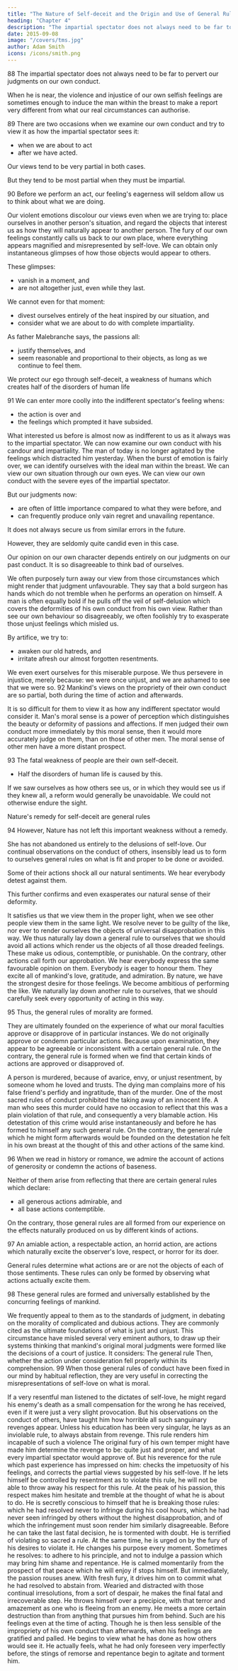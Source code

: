 ```yaml
---
title: "The Nature of Self-deceit and the Origin and Use of General Rule"
heading: "Chapter 4"
description: "The impartial spectator does not always need to be far to pervert our judgments on our own conduct"
date: 2015-09-08
image: "/covers/tms.jpg"
author: Adam Smith
icons: /icons/smith.png
---
```



88 The impartial spectator does not always need to be far to pervert our judgments on our own conduct.

When he is near, the violence and injustice of our own selfish feelings are sometimes enough to induce the man within the breast to make a report very different from what our real circumstances can authorise.

89 There are two occasions when we examine our own conduct and try to view it as how the impartial spectator sees it: 
- when we are about to act
- after we have acted.

Our views tend to be very partial in both cases.

But they tend to be most partial when they must be impartial.

90 Before we perform an act, our feeling's eagerness will seldom allow us to think about what we are doing.

Our violent emotions discolour our views even when we are trying to: 
place ourselves in another person's situation, and
regard the objects that interest us as how they will naturally appear to another person.
The fury of our own feelings constantly calls us back to our own place, where everything appears magnified and misrepresented by self-love.
We can obtain only instantaneous glimpses of how those objects would appear to others.

These glimpses: 
- vanish in a moment, and
- are not altogether just, even while they last.

We cannot even for that moment: 
- divest ourselves entirely of the heat inspired by our situation, and
- consider what we are about to do with complete impartiality.

As father Malebranche says, the passions all: 
- justify themselves, and
- seem reasonable and proportional to their objects, as long as we continue to feel them.

We protect our ego through self-deceit, a weakness of humans which creates half of the disorders of human life

91 We can enter more coolly into the indifferent spectator's feeling whens: 
- the action is over and
- the feelings which prompted it have subsided.

What interested us before is almost now as indifferent to us as it always was to the impartial spectator. We can now examine our own conduct with his candour and impartiality.
The man of today is no longer agitated by the feelings which distracted him yesterday.
When the burst of emotion is fairly over, we can identify ourselves with the ideal man within the breast.
We can view our own situation through our own eyes.
We can view our own conduct with the severe eyes of the impartial spectator.

But our judgments now: 
- are often of little importance compared to what they were before, and
- can frequently produce only vain regret and unavailing repentance.

It does not always secure us from similar errors in the future.

However, they are seldomly quite candid even in this case.

Our opinion on our own character depends entirely on our judgments on our past conduct.
It is so disagreeable to think bad of ourselves.

We often purposely turn away our view from those circumstances which might render that judgment unfavourable.
They say that a bold surgeon has hands which do not tremble when he performs an operation on himself.
A man is often equally bold if he pulls off the veil of self-delusion which covers the deformities of his own conduct from his own view.
Rather than see our own behaviour so disagreeably, we often foolishly try to exasperate those unjust feelings which misled us.

By artifice, we try to: 
- awaken our old hatreds, and
- irritate afresh our almost forgotten resentments.

We even exert ourselves for this miserable purpose.
We thus persevere in injustice, merely because: 
we were once unjust, and
we are ashamed to see that we were so.
92 Mankind's views on the propriety of their own conduct are so partial, both during the time of action and afterwards.

It is so difficult for them to view it as how any indifferent spectator would consider it.
Man's moral sense is a power of perception which distinguishes the beauty or deformity of passions and affections.
If men judged their own conduct more immediately by this moral sense, then it would more accurately judge on them, than on those of other men.
The moral sense of other men have a more distant prospect.
 
93 The fatal weakness of people are their own self-deceit.
-  Half the disorders of human life is caused by this.

If we saw ourselves as how others see us, or in which they would see us if they knew all, a reform would generally be unavoidable.
We could not otherwise endure the sight.

Nature's remedy for self-deceit are general rules

94 However, Nature has not left this important weakness without a remedy.

She has not abandoned us entirely to the delusions of self-love.
Our continual observations on the conduct of others, insensibly lead us to form to ourselves general rules on what is fit and proper to be done or avoided.

Some of their actions shock all our natural sentiments.
We hear everybody detest against them.

This further confirms and even exasperates our natural sense of their deformity.

It satisfies us that we view them in the proper light, when we see other people view them in the same light.
We resolve never to be guilty of the like, nor ever to render ourselves the objects of universal disapprobation in this way.
We thus naturally lay down a general rule to ourselves that we should avoid all actions which render us the objects of all those dreaded feelings.
These make us odious, contemptible, or punishable.
On the contrary, other actions call forth our approbation.
We hear everybody express the same favourable opinion on them.
Everybody is eager to honour them.
They excite all of mankind's love, gratitude, and admiration.
By nature, we have the strongest desire for those feelings.
We become ambitious of performing the like.
We naturally lay down another rule to ourselves, that we should carefully seek every opportunity of acting in this way.

95 Thus, the general rules of morality are formed.

They are ultimately founded on the experience of what our moral faculties approve or disapprove of in particular instances.
We do not originally approve or condemn particular actions.
Because upon examination, they appear to be agreeable or inconsistent with a certain general rule.
On the contrary, the general rule is formed when we find that certain kinds of actions are approved or disapproved of.

A person is murdered, because of avarice, envy, or unjust resentment, by someone whom he loved and trusts.
The dying man complains more of his false friend's perfidy and ingratitude, than of the murder.
One of the most sacred rules of conduct prohibited the taking away of an innocent life.
A man who sees this murder could have no occasion to reflect that this was a plain violation of that rule, and consequently a very blamable action.
His detestation of this crime would arise instantaneously and before he has formed to himself any such general rule.
On the contrary, the general rule which he might form afterwards would be founded on the detestation he felt in his own breast at the thought of this and other actions of the same kind.

96 When we read in history or romance, we admire the account of actions of generosity or condemn the actions of baseness.

Neither of them arise from reflecting that there are certain general rules which declare: 
- all generous actions admirable, and
- all base actions contemptible.

On the contrary, those general rules are all formed from our experience on the effects naturally produced on us by different kinds of actions.

97 An amiable action, a respectable action, an horrid action, are actions which naturally excite the observer's love, respect, or horror for its doer.

General rules determine what actions are or are not the objects of each of those sentiments.
These rules can only be formed by observing what actions actually excite them.

98 These general rules are formed and universally established by the concurring feelings of mankind.

We frequently appeal to them as to the standards of judgment, in debating on the morality of complicated and dubious actions.
They are commonly cited as the ultimate foundations of what is just and unjust.
This circumstance have misled several very eminent authors, to draw up their systems thinking that mankind's original moral judgments were formed like the decisions of a court of justice.
It considers: 
The general rule
Then, whether the action under consideration fell properly within its comprehension.
99 When those general rules of conduct have been fixed in our mind by habitual reflection, they are very useful in correcting the misrepresentations of self-love on what is moral.

If a very resentful man listened to the dictates of self-love, he might regard his enemy's death as a small compensation for the wrong he has received, even if it were just a very slight provocation.
But his observations on the conduct of others, have taught him how horrible all such sanguinary revenges appear.
Unless his education has been very singular, he lays as an inviolable rule, to always abstain from revenge.
This rule renders him incapable of such a violence
The original fury of his own temper might have made him determine the revenge to be: 
quite just and proper, and
what every impartial spectator would approve of.
But his reverence for the rule which past experience has impressed on him: 
checks the impetuosity of his feelings, and
corrects the partial views suggested by his self-love.
If he lets himself be controlled by resentment as to violate this rule, he will not be able to throw away his respect for this rule.
At the peak of his passion, this respect makes him hesitate and tremble at the thought of what he is about to do.
He is secretly conscious to himself that he is breaking those rules: 
which he had resolved never to infringe during his cool hours,
which he had never seen infringed by others without the highest disapprobation, and
of which the infringement must soon render him similarly disagreeable.
Before he can take the last fatal decision, he is tormented with doubt.
He is terrified of violating so sacred a rule.
At the same time, he is urged on by the fury of his desires to violate it.
He changes his purpose every moment.
Sometimes he resolves: 
to adhere to his principle, and
not to indulge a passion which may bring him shame and repentance.
He is calmed momentarily from the prospect of that peace which he will enjoy if stops himself.
But immediately, the passion rouses anew.
With fresh fury, it drives him on to commit what he had resolved to abstain from.
Wearied and distracted with those continual irresolutions, from a sort of despair, he makes the final fatal and irrecoverable step.
He throws himself over a precipice, with that terror and amazement as one who is fleeing from an enemy.
He meets a more certain destruction than from anything that pursues him from behind.
Such are his feelings even at the time of acting.
Though he is then less sensible of the impropriety of his own conduct than afterwards, when his feelings are gratified and palled.
He begins to view what he has done as how others would see it.
He actually feels, what he had only foreseen very imperfectly before, the stings of remorse and repentance begin to agitate and torment him.
